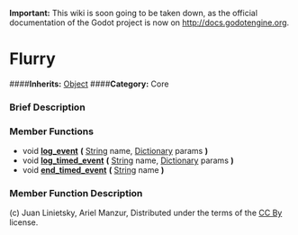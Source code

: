 **Important:** This wiki is soon going to be taken down, as the official documentation of the Godot project is now on http://docs.godotengine.org.

#  Flurry  
####**Inherits:** [Object](class_object)
####**Category:** Core

###  Brief Description  


###  Member Functions 
  * void  **[log&#95;event](#log_event)**  **(** [String](class_string) name, [Dictionary](class_dictionary) params  **)**
  * void  **[log&#95;timed&#95;event](#log_timed_event)**  **(** [String](class_string) name, [Dictionary](class_dictionary) params  **)**
  * void  **[end&#95;timed&#95;event](#end_timed_event)**  **(** [String](class_string) name  **)**

###  Member Function Description  


(c) Juan Linietsky, Ariel Manzur, Distributed under the terms of the [CC By](https://creativecommons.org/licenses/by/3.0/legalcode) license.
